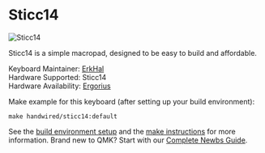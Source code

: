 # Sticc14

![Sticc14](https://i.imgur.com/blzFw5R.jpg)

Sticc14 is a simple macropad, designed to be easy to build and affordable.

Keyboard Maintainer: [ErkHal](https://github.com/erkhal)  
Hardware Supported: Sticc14  
Hardware Availability: [Ergorius](https://reddit.com/u/ergorius)  

Make example for this keyboard (after setting up your build environment):

    make handwired/sticc14:default

See the [build environment setup](https://docs.qmk.fm/#/getting_started_build_tools) and the [make instructions](https://docs.qmk.fm/#/getting_started_make_guide) for more information. Brand new to QMK? Start with our [Complete Newbs Guide](https://docs.qmk.fm/#/newbs).
